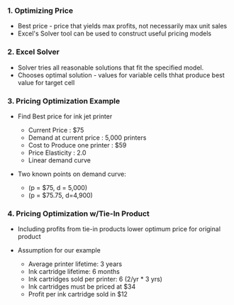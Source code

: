 ### 1. Optimizing Price

- Best price - price that yields max profits, not necessarily max unit sales
- Excel's Solver tool can be used to construct useful pricing models

### 2. Excel Solver

- Solver tries all reasonable solutions that fit the specified model.
- Chooses optimal solution - values for variable cells thhat produce best value for target cell

### 3. Pricing Optimization Example

- Find Best price for ink jet printer

    - Current Price : $75
    - Demand at current price : 5,000 printers
    - Cost to Produce one printer : $59
    - Price Elasticity : 2.0
    - Linear demand curve

- Two known points on demand curve:
    - (p = $75, d = 5,000)
    - (p = $75.75, d=4,900)

### 4. Pricing Optimization w/Tie-In Product

- Including profits from tie-in products lower optimum price for original product

- Assumption for our example
    - Average printer lifetime: 3 years
    - Ink cartridge lifetime: 6 months
    - Ink cartridges sold per printer: 6 (2/yr * 3 yrs)
    - Ink cartridges must be priced at $34
    - Profit per ink cartridge sold in $12 